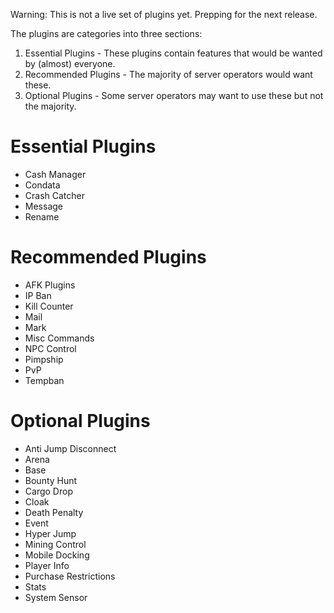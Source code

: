 Warning: This is not a live set of plugins yet. Prepping for the next release.

The plugins are categories into three sections:
1. Essential Plugins - These plugins contain features that would be wanted by (almost) everyone.
2. Recommended Plugins - The majority of server operators would want these.
3. Optional Plugins - Some server operators may want to use these but not the majority.

# Essential Plugins
* Cash Manager
* Condata
* Crash Catcher
* Message
* Rename

# Recommended Plugins
* AFK Plugins
* IP Ban
* Kill Counter
* Mail
* Mark
* Misc Commands
* NPC Control
* Pimpship
* PvP
* Tempban

# Optional Plugins
* Anti Jump Disconnect
* Arena
* Base
* Bounty Hunt
* Cargo Drop
* Cloak
* Death Penalty
* Event
* Hyper Jump
* Mining Control
* Mobile Docking
* Player Info
* Purchase Restrictions
* Stats
* System Sensor



